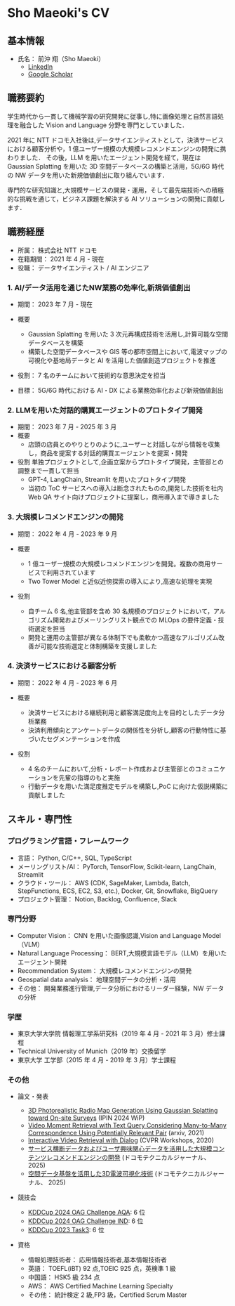 # Sho Maeoki's CV

## 基本情報

* 氏名： 前沖 翔（Sho Maeoki）
  * [LinkedIn](https://www.linkedin.com/in/sho-maeoki-38855b21a/)
  * [Google Scholar](https://scholar.google.co.jp/citations?user=M-taEuMAAAAJ&hl=ja&oi=sra)

## 職務要約

学生時代から一貫して機械学習の研究開発に従事し,特に画像処理と自然言語処理を融合した Vision and Language 分野を専門としていました．

2021 年に NTT ドコモ入社後は,データサイエンティストとして，決済サービスにおける顧客分析や，1 億ユーザー規模の大規模レコメンドエンジンの開発に携わりました．
その後，LLM を用いたエージェント開発を経て，現在は Gaussian Splatting を用いた 3D 空間データベースの構築と活用，5G/6G 時代の NW データを用いた新規価値創出に取り組んでいます．

専門的な研究知識と,大規模サービスの開発・運用，そして最先端技術への積極的な挑戦を通じて，ビジネス課題を解決する AI ソリューションの開発に貢献します．

## 職務経歴

* 所属： 株式会社 NTT ドコモ
* 在籍期間： 2021 年 4 月 - 現在
* 役職： データサイエンティスト / AI エンジニア

### 1. AI/データ活用を通じたNW業務の効率化,新規価値創出

* 期間： 2023 年 7 月 - 現在
* 概要
  * Gaussian Splatting を用いた 3 次元再構成技術を活用し,計算可能な空間データベースを構築
  * 構築した空間データベースや GIS 等の都市空間上において,電波マップの可視化や基地局データと AI を活用した価値創造プロジェクトを推進

* 役割： 7 名のチームにおいて技術的な意思決定を担当

* 目標： 5G/6G 時代における AI・DX による業務効率化および新規価値創出

### 2. LLMを用いた対話的購買エージェントのプロトタイプ開発

* 期間： 2023 年 7 月 - 2025 年 3 月
* 概要
  * 店頭の店員とのやりとりのように,ユーザーと対話しながら情報を収集し，商品を提案する対話的購買エージェントを提案・開発
* 役割 単独プロジェクトとして,企画立案からプロトタイプ開発，主管部との調整まで一貫して担当
  * GPT-4, LangChain, Streamlit を用いたプロトタイプ開発
  * 当初の ToC サービスへの導入は断念されたものの,開発した技術を社内 Web QA サイト向けプロジェクトに提案し，商用導入まで導きました

### 3. 大規模レコメンドエンジンの開発

* 期間： 2022 年 4 月 - 2023 年 9 月
* 概要
  * 1 億ユーザー規模の大規模レコメンドエンジンを開発。複数の商用サービスで利用されています
  * Two Tower Model と近似近傍探索の導入により,高速な処理を実現

* 役割
  * 自チーム 6 名,他主管部を含め 30 名規模のプロジェクトにおいて，アルゴリズム開発およびメーリングリスト観点での MLOps の要件定義・技術選定を担当
  * 開発と運用の主管部が異なる体制下でも柔軟かつ高速なアルゴリズム改善が可能な技術選定と体制構築を支援しました

### 4. 決済サービスにおける顧客分析

* 期間： 2022 年 4 月 - 2023 年 6 月
* 概要
  * 決済サービスにおける継続利用と顧客満足度向上を目的としたデータ分析業務
  * 決済利用傾向とアンケートデータの関係性を分析し,顧客の行動特性に基づいたセグメンテーションを作成

* 役割 
  * 4 名のチームにおいて,分析・レポート作成および主管部とのコミュニケーションを先輩の指導のもと実施
  * 行動データを用いた満足度推定モデルを構築し,PoC に向けた仮説構築に貢献しました

## スキル・専門性

### プログラミング言語・フレームワーク

* 言語： Python, C/C++, SQL, TypeScript
* メーリングリスト/AI： PyTorch, TensorFlow, Scikit-learn, LangChain, Streamlit
* クラウド・ツール： AWS (CDK, SageMaker, Lambda, Batch, StepFunctions, ECS, EC2, S3, etc.), Docker, Git, Snowflake, BigQuery
* プロジェクト管理： Notion, Backlog, Confluence, Slack

### 専門分野

* Computer Vision： CNN を用いた画像認識,Vision and Language Model（VLM）
* Natural Language Processing： BERT,大規模言語モデル（LLM）を用いたエージェント開発
* Recommendation System： 大規模レコメンドエンジンの開発
* Geospatial data analysis： 地理空間データの分析・活用
* その他： 開発業務進行管理,データ分析におけるリーダー経験，NW データの分析

### 学歴

* 東京大学大学院 情報理工学系研究科（2019 年 4 月 - 2021 年 3 月）修士課程
* Technical University of Munich（2019 年）交換留学
* 東京大学 工学部（2015 年 4 月 - 2019 年 3 月）学士課程

### その他

* 論文・発表
  * [3D Photorealistic Radio Map Generation Using Gaussian Splatting toward On-site Surveys](https://ceur-ws.org/Vol-3919/short10.pdf) (IPIN 2024 WiP) 
  * [Video Moment Retrieval with Text Query Considering Many-to-Many Correspondence Using Potentially Relevant Pair](https://arxiv.org/pdf/2106.13566) (arxiv, 2021)
  * [Interactive Video Retrieval with Dialog](https://openaccess.thecvf.com/content_CVPRW_2020/html/w56/Maeoki_Interactive_Video_Retrieval_With_Dialog_CVPRW_2020_paper.html) (CVPR Workshops, 2020)  
  * [サービス横断データおよびユーザ興味関心データを活用した大規模コンテンツレコメンドエンジンの開発](https://www.docomo.ne.jp/corporate/technology/rd/technical_journal/bn/vol33_1/002.html) (ドコモテクニカルジャーナル、 2025)
  * [空間データ基盤を活用した3D電波可視化技術](https://www.docomo.ne.jp/corporate/technology/rd/technical_journal/bn/vol33_2/003.html?icid=CRP_CORP_technology_rd_technical_journal_to_CRP_CORP_technology_rd_technical_journal_bn_vol33_2_003) (ドコモテクニカルジャーナル、 2025)

* 競技会
  * [KDDCup 2024 OAG Challenge AQA](https://openreview.net/forum?id=HyvHFtoSox&referrer=%5Bthe%20profile%20of%20Sho%20Maeoki%5D(%2Fprofile%3Fid%3D~Sho_Maeoki1)): 6 位
  * [KDDCup 2024 OAG Challenge IND](https://openreview.net/forum?id=REiYBHNS1m&referrer=%5Bthe%20profile%20of%20Sho%20Maeoki%5D(%2Fprofile%3Fid%3D~Sho_Maeoki1)): 6 位
  * [KDDCup 2023 Task3](https://openreview.net/forum?id=QBumxU48Bv): 6 位

* 資格
  * 情報処理技術者： 応用情報技術者,基本情報技術者
  * 英語： TOEFL(iBT) 92 点,TOEIC 925 点，英検準 1 級
  * 中国語： HSK5 級 234 点
  * AWS： AWS Certified Machine Learning Specialty
  * その他： 統計検定 2 級,FP3 級，Certified Scrum Master

